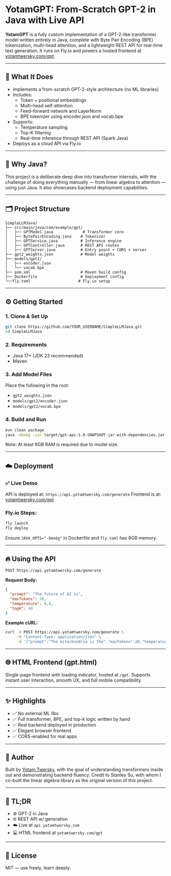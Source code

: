# YotamGPT: From-Scratch GPT-2 in Java with Live API

**YotamGPT** is a fully custom implementation of a GPT-2-like transformer model written entirely in Java, complete with Byte Pair Encoding (BPE) tokenization, multi-head attention, and a lightweight REST API for real-time text generation. It runs on Fly.io and powers a hosted frontend at [yotamtwersky.com/gpt](https://yotamtwersky.com/gpt).

---

## 🚀 What It Does

- Implements a from-scratch GPT-2-style architecture (no ML libraries)
- Includes:
  - Token + positional embeddings
  - Multi-head self-attention
  - Feed-forward network and LayerNorm
  - BPE tokenizer using encoder.json and vocab.bpe
- Supports:
  - Temperature sampling
  - Top-K filtering
  - Real-time inference through REST API (Spark Java)
- Deploys as a cloud API via Fly.io

---

## 🧠 Why Java?
This project is a deliberate deep dive into transformer internals, with the challenge of doing everything manually — from linear algebra to attention — using just Java. It also showcases backend deployment capabilities.

---

## 🗂 Project Structure
```
SimpleLLMJava/
├── src/main/java/com/example/gpt/
│   ├── GPTModel.java             # Transformer core
│   ├── BytePairEncoding.java    # Tokenizer
│   ├── GPTService.java          # Inference engine
│   ├── GPTController.java       # REST API routes
│   ├── GPTServer.java           # Entry point + CORS + server
├── gpt2_weights.json            # Model weights
├── models/gpt2/
│   ├── encoder.json
│   └── vocab.bpe
├── pom.xml                      # Maven build config
├── Dockerfile                   # Deployment config
└──fly.toml                     # Fly.io setup
```

---

## ⚙️ Getting Started

### 1. Clone & Set Up
```bash
git clone https://github.com/YOUR_USERNAME/SimpleLLMJava.git
cd SimpleLLMJava
```

### 2. Requirements
- Java 17+ (JDK 23 recommended)
- Maven

### 3. Add Model Files
Place the following in the root:
- `gpt2_weights.json`
- `models/gpt2/encoder.json`
- `models/gpt2/vocab.bpe`

### 4. Build and Run
```bash
mvn clean package
java -Xmx6g -jar target/gpt-api-1.0-SNAPSHOT-jar-with-dependencies.jar
```

Note: At least 6GB RAM is required due to model size.

---

## ☁️ Deployment

### ✅ Live Demo
API is deployed at: `https://api.yotamtwersky.com/generate`
Frontend is at: [yotamtwersky.com/gpt](https://yotamtwersky.com/gpt)

### Fly.io Steps:
```bash
fly launch
fly deploy
```
Ensure `JAVA_OPTS="-Xmx6g"` in Dockerfile and `fly.toml` has 8GB memory.

---

## 🔥 Using the API

```
POST https://api.yotamtwersky.com/generate
```

**Request Body:**
```json
{
  "prompt": "The future of AI is",
  "maxTokens": 20,
  "temperature": 0.8,
  "topK": 40
}
```

**Example cURL:**
```bash
curl -X POST https://api.yotamtwersky.com/generate \
     -H "Content-Type: application/json" \
     -d '{"prompt":"The mitochondria is the","maxTokens":20,"temperature":0.9,"topK":40}'
```

---

## 🌐 HTML Frontend (gpt.html)
Single-page frontend with loading indicator, hosted at `/gpt`. 
Supports instant user interaction, smooth UX, and full mobile compatibility.

---

## ✨ Highlights
- ✅ No external ML libs
- ✅ Full transformer, BPE, and top-k logic written by hand
- ✅ Real backend deployed in production
- ✅ Elegant browser frontend
- ✅ CORS-enabled for real apps

---

## 👤 Author
Built by [Yotam Twersky](https://yotamtwersky.com), with the goal of understanding transformers inside out and demonstrating backend fluency.
Credit to Stanley Su, with whom I co-built the linear algebra library as the original version of this project.

---

## 🧵 TL;DR
- ⚙️ GPT-2 in Java
- 🌐 REST API w/ generation
- ☁️ Live at `api.yotamtwersky.com`
- 💻 HTML frontend at `yotamtwersky.com/gpt`

---

## 📎 License
MIT — use freely, learn deeply.

